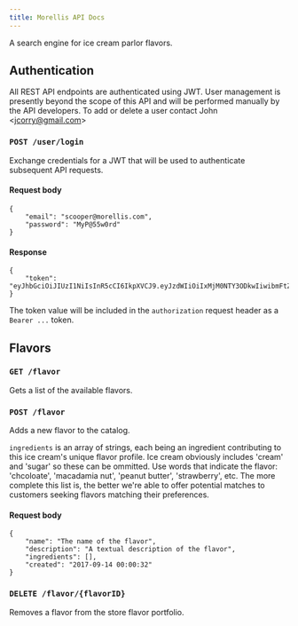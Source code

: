 ```yaml
---
title: Morellis API Docs
---
```

A search engine for ice cream parlor flavors.

## Authentication
All REST API endpoints are authenticated using JWT. User management is presently beyond the scope
of this API and will be performed manually by the API developers. To add or delete a user contact
John <[jcorry@gmail.com](mailto:jcorry@gmail.com)>

### `POST /user/login`
Exchange credentials for a JWT that will be used to authenticate subsequent API requests.
#### Request body
```$xslt
{
    "email": "scooper@morellis.com",
    "password": "MyP@55w0rd"
}
```
#### Response
```$xslt
{
    "token": "eyJhbGciOiJIUzI1NiIsInR5cCI6IkpXVCJ9.eyJzdWIiOiIxMjM0NTY3ODkwIiwibmFtZSI6IkpvaG4gRG9lIiwiaWF0IjoxNTE2MjM5MDIyfQ.SflKxwRJSMeKKF2QT4fwpMeJf36POk6yJV_adQssw5c"
}
```

The token value will be included in the `authorization` request header as a `Bearer ...` token.

## Flavors
### `GET /flavor`
Gets a list of the available flavors. 

### `POST /flavor`
Adds a new flavor to the catalog.

`ingredients` is an array of strings, each being an ingredient contributing to this ice cream's unique
flavor profile. Ice cream obviously includes 'cream' and 'sugar' so these can be ommitted. Use words
that indicate the flavor: 'chcoloate', 'macadamia nut', 'peanut butter', 'strawberry', etc. The more complete
this list is, the better we're able to offer potential matches to customers seeking flavors matching their
preferences.
#### Request body
```$xslt
{
    "name": "The name of the flavor",
    "description": "A textual description of the flavor",
    "ingredients": [],
    "created": "2017-09-14 00:00:32"
}
```

### `DELETE /flavor/{flavorID}`
Removes a flavor from the store flavor portfolio.